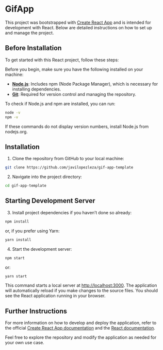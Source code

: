 # GifApp

This project was bootstrapped with [Create React App](https://reactjs.org/docs/create-a-new-react-app.html) and is intended for development with React. Below are detailed instructions on how to set up and manage the project.

## Before Installation

To get started with this React project, follow these steps:

Before you begin, make sure you have the following installed on your machine:

- **[Node.js](https://nodejs.org/)**: Includes npm (Node Package Manager), which is necessary for installing dependencies.
- **[Git](https://git-scm.com/)**: Required for version control and managing the repository.

To check if Node.js and npm are installed, you can run:

```bash
node -v
npm -v
```

If these commands do not display version numbers, install Node.js from nodejs.org.

## Installation

1. Clone the repository from GitHub to your local machine:

```bash
git clone https://github.com/javilopezleza/gif-app-template
```

2. Navigate into the project directory:
```bash
cd gif-app-template
```

## Starting Development Server

3. Install project dependencies if you haven’t done so already:

```bash
npm install
```
or, if you prefer using Yarn:

```bash
yarn install
```
4. Start the development server:
```bash
npm start
```
or:

```bash
yarn start
```
This command starts a local server at [http://localhost:3000](http://localhost:3000). The application will automatically reload if you make changes to the source files. You should see the React application running in your browser.

## Further Instructions

For more information on how to develop and deploy the application, refer to the official [Create React App documentation](https://create-react-app.dev/) and the [React documentation](https://react.dev/).

Feel free to explore the repository and modify the application as needed for your own use case.